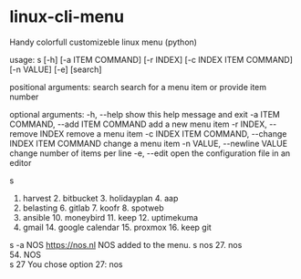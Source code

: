 # linux-cli-menu
Handy colorfull customizeble linux menu (python)


usage: s [-h] [-a ITEM COMMAND] [-r INDEX] [-c INDEX ITEM COMMAND] [-n VALUE] [-e] [search]

positional arguments:
  search                search for a menu item or provide item number

optional arguments:
  -h, --help            show this help message and exit
  -a ITEM COMMAND, --add ITEM COMMAND
                        add a new menu item
  -r INDEX, --remove INDEX
                        remove a menu item
  -c INDEX ITEM COMMAND, --change INDEX ITEM COMMAND
                        change a menu item
  -n VALUE, --newline VALUE
                        change number of items per line
  -e, --edit            open the configuration file in an editor



s
 1. harvest            2. bitbucket          3. holidayplan        4.  aap        
 5. belasting          6. gitlab             7. koofr              8. spotweb           
 9. ansible           10. moneybird         11. keep              12. uptimekuma        
13. gmail             14. google calendar   15. proxmox           16. keep git          




  s -a NOS https://nos.nl
NOS added to the menu.
 s nos
27. nos             
54. NOS             
s 27
You chose option 27: nos
 

